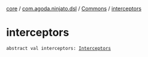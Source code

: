 [core](../../index.md) / [com.agoda.ninjato.dsl](../index.md) / [Commons](index.md) / [interceptors](./interceptors.md)

# interceptors

`abstract val interceptors: `[`Interceptors`](../../com.agoda.ninjato.intercept/-interceptors/index.md)